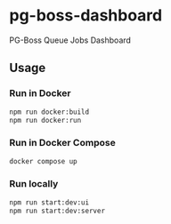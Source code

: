 # pg-boss-dashboard

PG-Boss Queue Jobs Dashboard


## Usage

### Run in Docker

```bash
npm run docker:build
npm run docker:run
```

### Run in Docker Compose

```bash
docker compose up
```

### Run locally 

```bash
npm run start:dev:ui
npm run start:dev:server
```
